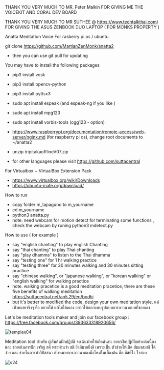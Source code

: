 THANK YOU VERY MUCH TO MR. Peter Malkin FOR GIVING ME THE VOICEKIT AND CORAL DEV BOARD


THANK YOU VERY MUCH TO MR SUTHEE @ https://www.techtalkthai.com/ FOR GIVING THE ASUS ZENBOOK DUO LAPTOP ( FOR MONKS PROPERTY )


Anatta Meditation Voice For rasberry pi os / ubuntu


git clone https://github.com/MartianZenMonk/anatta2

- then you can use git pull for updating

You may have to install the following packages
- pip3 install vosk
- pip3 install opencv-python
- pip3 install pyttsx3
- sudo apt  install espeak  (and espeak-ng if you like )
- sudo apt  install mpg123
- sudo apt  install vorbis-tools (ogg123 - option)

- https://www.raspberrypi.org/documentation/remote-access/web-server/nginx.md  (for raspberry pi os), change root documents to ~/anatta2
- unzip  tripitakaofflineV07.zip
- for other languages please visit https://github.com/suttacentral

For Virtualbox + VirtualBox Extension Pack
- https://www.virtualbox.org/wiki/Downloads
- https://ubuntu-mate.org/download/

How to run
- copy folder m_tapaguno to m_yourname
- cd m_yourname
- python3 anatta.py
- note. need webcam for motion detect for terminating some functions , check the webcam by runing python3 mdetect.py

How to use ( for example )
- say "english chanting" to play english Chanting
- say "thai chanting" to play Thai chanting
- say "play dhamma" to listen to the Thai dhamma
- say "testing one" for 1 hr walking practice
- say "testing three" for 30 minutes walking and 30 minutes sitting practice
- say "chinese walking", or "japanese walking", or "korean walking" or "english walking" for walking practice
- note. walking pracetice is a good meditation pracetice, there are these five benefits of walking meditation https://suttacentral.net/an5.29/en/bodhi
- but it's better to modified the code, design your own meditation style. แต่เป้าหมายจริงๆ คือ อยากให้ แก้ไขโค้ดเอง อยากให้ออกแบบรูปแบบการภาวนาแบบที่ชอบเอง


Let's be meditation tools maker and join our facebook group : https://free.facebook.com/groups/393633318920656/

![templex04](https://user-images.githubusercontent.com/79086623/146861353-9088641e-78f4-4b87-86ee-827bcb0939ac.png)

Meditation tool  สำหรับ ผู้เริ่มต้นฝึกปฏิบัติ จะเน้นช่วยให้เกิดฉันทะ อยากฝึกปฏิบัติอย่างต่อเนื่อง และ ช่วยเน้นการฝึก เจริญ สติ พระท่านว่า สติ ยิ่งมีมากยิ่งดี เพราะเป็น ตัวช่วยให้เกิด สัมมาสมาธิ ได้ง่าย และ ช่วยในการทำวิปัสสนา เป้าหมายการภาวนาของมือใหม่ในเบื้องต้น คือ มีสติไว ใจสงบ

![s24](https://user-images.githubusercontent.com/79086623/146866133-8e84faee-e379-41f2-a1ee-b352e87e6a36.png)
